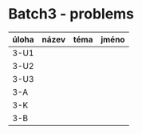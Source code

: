 # Batch3 - problems

| úloha | název | téma | jméno |
|-------|-------|------|-------|
| 3-U1  |       |      |       |
| 3-U2  |       |      |       |
| 3-U3  |       |      |       |
| 3-A   |       |      |       |
| 3-K   |       |      |       |
| 3-B   |       |      |       |
